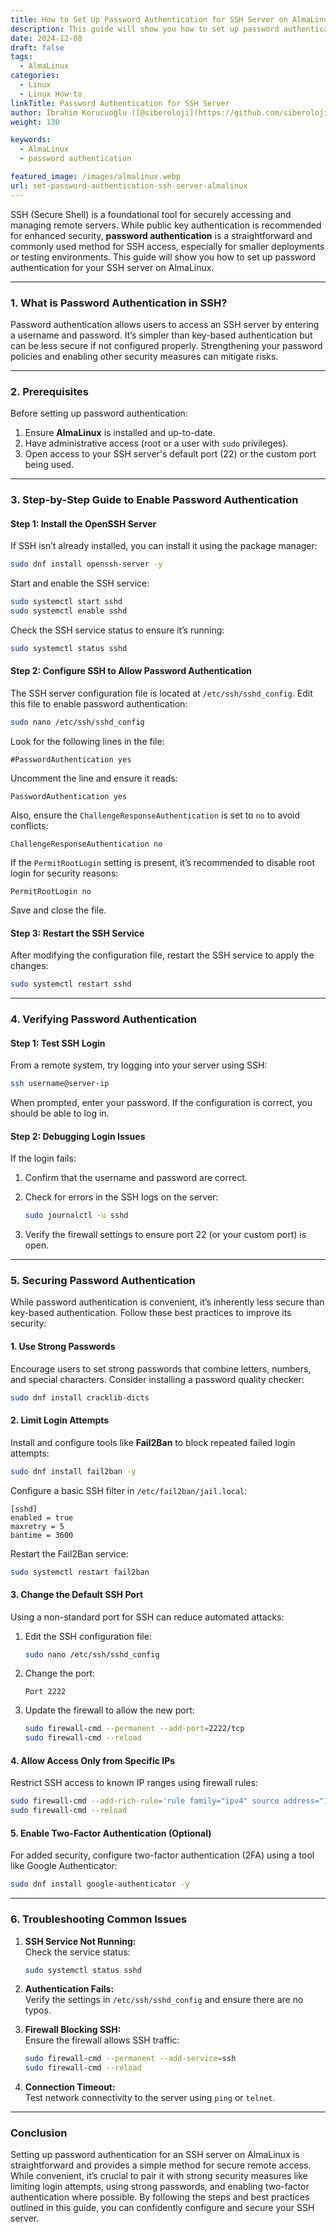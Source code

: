 ```yaml
---
title: How to Set Up Password Authentication for SSH Server on AlmaLinux
description: This guide will show you how to set up password authentication for your SSH server on AlmaLinux.
date: 2024-12-08
draft: false
tags:
  - AlmaLinux
categories:
  - Linux
  - Linux How-to
linkTitle: Password Authentication for SSH Server
author: İbrahim Korucuoğlu ([@siberoloji](https://github.com/siberoloji))
weight: 130

keywords:
  - AlmaLinux
  - password authentication

featured_image: /images/almalinux.webp
url: set-password-authentication-ssh-server-almalinux
---
```

SSH (Secure Shell) is a foundational tool for securely accessing and managing remote servers. While public key authentication is recommended for enhanced security, **password authentication** is a straightforward and commonly used method for SSH access, especially for smaller deployments or testing environments. This guide will show you how to set up password authentication for your SSH server on AlmaLinux.

---

### **1. What is Password Authentication in SSH?**

Password authentication allows users to access an SSH server by entering a username and password. It’s simpler than key-based authentication but can be less secure if not configured properly. Strengthening your password policies and enabling other security measures can mitigate risks.

---

### **2. Prerequisites**

Before setting up password authentication:

1. Ensure **AlmaLinux** is installed and up-to-date.
2. Have administrative access (root or a user with `sudo` privileges).
3. Open access to your SSH server's default port (22) or the custom port being used.

---

### **3. Step-by-Step Guide to Enable Password Authentication**

#### **Step 1: Install the OpenSSH Server**

If SSH isn’t already installed, you can install it using the package manager:

```bash
sudo dnf install openssh-server -y
```

Start and enable the SSH service:

```bash
sudo systemctl start sshd
sudo systemctl enable sshd
```

Check the SSH service status to ensure it’s running:

```bash
sudo systemctl status sshd
```

#### **Step 2: Configure SSH to Allow Password Authentication**

The SSH server configuration file is located at `/etc/ssh/sshd_config`. Edit this file to enable password authentication:

```bash
sudo nano /etc/ssh/sshd_config
```

Look for the following lines in the file:

```plaintext
#PasswordAuthentication yes
```

Uncomment the line and ensure it reads:

```plaintext
PasswordAuthentication yes
```

Also, ensure the `ChallengeResponseAuthentication` is set to `no` to avoid conflicts:

```plaintext
ChallengeResponseAuthentication no
```

If the `PermitRootLogin` setting is present, it’s recommended to disable root login for security reasons:

```plaintext
PermitRootLogin no
```

Save and close the file.

#### **Step 3: Restart the SSH Service**

After modifying the configuration file, restart the SSH service to apply the changes:

```bash
sudo systemctl restart sshd
```

---

### **4. Verifying Password Authentication**

#### **Step 1: Test SSH Login**

From a remote system, try logging into your server using SSH:

```bash
ssh username@server-ip
```

When prompted, enter your password. If the configuration is correct, you should be able to log in.

#### **Step 2: Debugging Login Issues**

If the login fails:

1. Confirm that the username and password are correct.
2. Check for errors in the SSH logs on the server:

   ```bash
   sudo journalctl -u sshd
   ```

3. Verify the firewall settings to ensure port 22 (or your custom port) is open.

---

### **5. Securing Password Authentication**

While password authentication is convenient, it’s inherently less secure than key-based authentication. Follow these best practices to improve its security:

#### **1. Use Strong Passwords**

Encourage users to set strong passwords that combine letters, numbers, and special characters. Consider installing a password quality checker:

```bash
sudo dnf install cracklib-dicts
```

#### **2. Limit Login Attempts**

Install and configure tools like **Fail2Ban** to block repeated failed login attempts:

```bash
sudo dnf install fail2ban -y
```

Configure a basic SSH filter in `/etc/fail2ban/jail.local`:

```plaintext
[sshd]
enabled = true
maxretry = 5
bantime = 3600
```

Restart the Fail2Ban service:

```bash
sudo systemctl restart fail2ban
```

#### **3. Change the Default SSH Port**

Using a non-standard port for SSH can reduce automated attacks:

1. Edit the SSH configuration file:

   ```bash
   sudo nano /etc/ssh/sshd_config
   ```

2. Change the port:

   ```plaintext
   Port 2222
   ```

3. Update the firewall to allow the new port:

   ```bash
   sudo firewall-cmd --permanent --add-port=2222/tcp
   sudo firewall-cmd --reload
   ```

#### **4. Allow Access Only from Specific IPs**

Restrict SSH access to known IP ranges using firewall rules:

```bash
sudo firewall-cmd --add-rich-rule='rule family="ipv4" source address="192.168.1.100" service name="ssh" accept' --permanent
sudo firewall-cmd --reload
```

#### **5. Enable Two-Factor Authentication (Optional)**

For added security, configure two-factor authentication (2FA) using a tool like Google Authenticator:

```bash
sudo dnf install google-authenticator -y
```

---

### **6. Troubleshooting Common Issues**

1. **SSH Service Not Running:**  
   Check the service status:

   ```bash
   sudo systemctl status sshd
   ```

2. **Authentication Fails:**  
   Verify the settings in `/etc/ssh/sshd_config` and ensure there are no typos.

3. **Firewall Blocking SSH:**  
   Ensure the firewall allows SSH traffic:

   ```bash
   sudo firewall-cmd --permanent --add-service=ssh
   sudo firewall-cmd --reload
   ```

4. **Connection Timeout:**  
   Test network connectivity to the server using `ping` or `telnet`.

---

### **Conclusion**

Setting up password authentication for an SSH server on AlmaLinux is straightforward and provides a simple method for secure remote access. While convenient, it’s crucial to pair it with strong security measures like limiting login attempts, using strong passwords, and enabling two-factor authentication where possible. By following the steps and best practices outlined in this guide, you can confidently configure and secure your SSH server.
